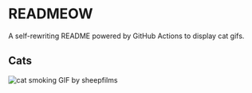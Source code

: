 # READMEOW

A self-rewriting README powered by GitHub Actions to display cat gifs.

## Cats

![cat smoking GIF by sheepfilms](https://media2.giphy.com/media/l0ExdMHUDKteztyfe/200.gif?cid=9acd02daq23ykp3mlplwjp2921zsn2dzg9bb00dg28b6mo9w&ep=v1_gifs_search&rid=200.gif&ct=g)
